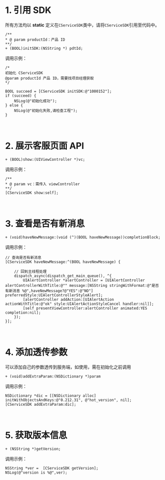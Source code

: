 # 1. 引用 SDK

所有方法均以 **static** 定义在`CServiceSDK`类中，请将`CServiceSDK`引用至代码中。

```
/**
* @ param productId：产品 ID
**/
+ (BOOL)initSDK:(NSString *) pdtId;
```

调用示例：

```
/* 
初始化 CServiceSDK
@param productId 产品 ID，需要找项目经理获取
*/

BOOL succeed = [CServiceSDK initSDK:@"1000152"];
if (succeed) {
    NSLog(@"初始化成功");
} else {
    NSLog(@"初始化失败,请检查工程");
}
```

<br>

# 2. 展示客服页面 API

```
+ (BOOL)show:(UIViewController *)vc;
```

调用示例：

```
/**
* @ param vc：需传入 viewController
**/
[CServiceSDK show:self];
```

<br>

# 3. 查看是否有新消息

```
+ (void)haveNewMessage:(void (^)(BOOL haveNewMessage))completionBlock;
```

调用示例：

```
// 查询是否有新消息
[CServiceSDK haveNewMessage:^(BOOL haveNewMessage) {
    
    // 回到主线程处理
    dispatch_async(dispatch_get_main_queue(), ^{
        UIAlertController *alertController = [UIAlertController alertControllerWithTitle:@"" message:[NSString stringWithFormat:@"是否有新消息 %@",haveNewMessage?@"YES":@"NO"] preferredStyle:UIAlertControllerStyleAlert];
        [alertController addAction:[UIAlertAction actionWithTitle:@"ok" style:UIAlertActionStyleCancel handler:nil]];
        [self presentViewController:alertController animated:YES completion:nil];
    });
}];
```

<br>

# 4. 添加透传参数

可以添加自己的参数透传到服务端，如使用，需在初始化之前调用

```
+ (void)addExtraParam:(NSDictionary *)param
```

调用示例：

```
NSDictionary *dic = [[NSDictionary alloc] initWithObjectsAndKeys:@"0.212.31", @"hot_version", nil];
[CServiceSDK addExtraParam:dic];
```

<br>

# 5. 获取版本信息

```
+ (NSString *)getVersion;
```

调用示例：
```
NSString *ver =  [CServiceSDK getVersion];
NSLog(@"version is %@",ver);
```

